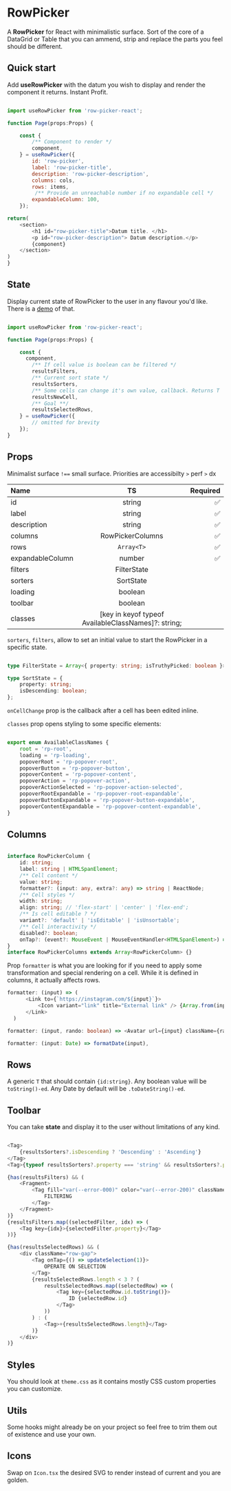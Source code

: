 # RowPicker

A **RowPicker** for React with minimalistic surface. Sort of the core of a DataGrid or Table that you can ammend, strip and replace the parts you feel should be different. 

## Quick start

Add **useRowPicker** with the datum you wish to display and render the component it returns. Instant Profit. 

```js

import useRowPicker from 'row-picker-react';

function Page(props:Props) {

    const {
        /** Component to render */
        component,
    } = useRowPicker({
        id: 'row-picker',
        label: 'row-picker-title',
        description: 'row-picker-description',
        columns: cols,
        rows: items,
         /** Provide an unreachable number if no expandable cell */
        expandableColumn: 100,
    });

return(
    <section>
        <h1 id="row-picker-title">Datum title. </h1>
        <p id="row-picker-description"> Datum description.</p>
        {component}
    </section>
)
}

```

## State

Display current state of RowPicker to the user in any flavour you'd like. There is a [demo](https://codesandbox.com) of that. 

```js

import useRowPicker from 'row-picker-react';

function Page(props:Props) {

    const {
      component,
        /** If cell value is boolean can be filtered */
        resultsFilters,
        /** Current sort state */
        resultsSorters,
        /** Some cells can change it's own value, callback. Returns T | null */
        resultsNewCell,
        /** Goal **/
        resultsSelectedRows,
    } = useRowPicker({
        // omitted for brevity
    });
}
```

## Props


Minimalist surface `!==` small surface. Priorities are accessibilty `>` perf `>` dx 



| Name             | TS |   Required |
| :------------ | :---------: | ----------: |
| id        |    string    | ✅ |
| label     |    string     |    ✅ |
| description |    string         |    ✅ |
| columns     |    RowPickerColumns     |    ✅ |
| rows     |    `Array<T>`     |    ✅ |
| expandableColumn     |    number     |    ✅ |
| filters     |    FilterState     |     |
| sorters     |    SortState     |     |
| loading     |    boolean     |     |
| toolbar     |    boolean     |     |
| classes     |    [key in keyof typeof AvailableClassNames]?: string; |    |


`sorters`, `filters`, allow to set an initial value to start the RowPicker in a specific state.


```typescript

type FilterState = Array<{ property: string; isTruthyPicked: boolean }>;

type SortState = {
    property: string;
    isDescending: boolean;
};

```

`onCellChange` prop is the callback after a cell has been edited inline. 

`classes` prop opens styling to some specific elements:

```typescript

export enum AvailableClassNames {
    root = 'rp-root',
    loading = 'rp-loading',
    popoverRoot = 'rp-popover-root',
    popoverButton = 'rp-popover-button',
    popoverContent = 'rp-popover-content',
    popoverAction = 'rp-popover-action',
    popoverActionSelected = 'rp-popover-action-selected',
    popoverRootExpandable = 'rp-popover-root-expandable',
    popoverButtonExpandable = 'rp-popover-button-expandable',
    popoverContentExpandable = 'rp-popover-content-expandable',
}


```

## Columns 

```typescript {1,4-6,11}

interface RowPickerColumn {
    id: string;
    label: string | HTMLSpanElement;
    /** Cell content */
    value: string;
    formatter?: (input: any, extra?: any) => string | ReactNode;
    /** Cell styles */
    width: string;
    align: string; // 'flex-start' | 'center' | 'flex-end';
    /** Is cell editable ? */
    variant?: 'default' | 'isEditable' | 'isUnsortable';
    /** Cell interactivity */
    disabled?: boolean;
    onTap?: (event?: MouseEvent | MouseEventHandler<HTMLSpanElement>) => void;
}
interface RowPickerColumns extends Array<RowPickerColumn> {}

```

Prop `formatter` is what you are looking for if you need to apply some transformation and special rendering on a cell. While it is defined in columns, it actually affects rows.  

``` typescript 
formatter: (input) => (
      <Link to={`https://instagram.com/${input}`}>
          <Icon variant="link" title="External link" /> {Array.from(input).slice(0, 12)}
      </Link>
  )

formatter: (input, rando: boolean) => <Avatar url={input} className={rando ? undefined : 'fx-gray'} />,

formatter: (input: Date) => formatDate(input),


```

## Rows

A generic `T` that should contain `{id:string}`. Any boolean value will be `toString()-ed`. Any Date by default will be `.toDateString()-ed`.



## Toolbar 

You can take **state** and display it to the user without limitations of any kind.


```typescript

<Tag>
    {resultsSorters?.isDescending ? 'Descending' : 'Ascending'}
</Tag>
<Tag>{typeof resultsSorters?.property === 'string' && resultsSorters?.property}</Tag>

{has(resultsFilters) && (
    <Fragment>
        <Tag fill="var(--error-000)" color="var(--error-200)" className="fx-hue">
            FILTERING
        </Tag>
    </Fragment>
)}
{resultsFilters.map((selectedFilter, idx) => (
    <Tag key={idx}>{selectedFilter.property}</Tag>
))}

{has(resultsSelectedRows) && (
    <div className="row-gap">
        <Tag onTap={() => updateSelection(1)}>
            OPERATE ON SELECTION
        </Tag>
        {resultsSelectedRows.length < 3 ? (
            resultsSelectedRows.map((selectedRow) => (
                <Tag key={selectedRow.id.toString()}>
                    ID {selectedRow.id}
                </Tag>
            ))
        ) : (
            <Tag>+{resultsSelectedRows.length}</Tag>
        )}
    </div>
)}

```

## Styles 

You should look at `theme.css` as it contains mostly CSS custom properties you can customize. 

## Utils 

Some hooks might already be on your project so feel free to trim them out of existence and use your own. 

## Icons 

Swap on `Icon.tsx` the desired SVG to render instead of current and you are golden. 


